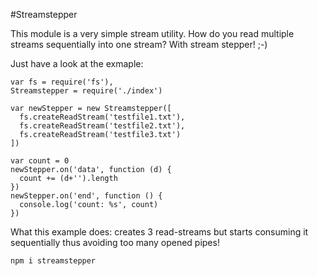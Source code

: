 #Streamstepper

This module is a very simple stream utility. How do you read multiple streams sequentially into one stream? With stream stepper! ;-)

Just have a look at the exmaple:

```
var fs = require('fs'),
Streamstepper = require('./index')

var newStepper = new Streamstepper([
  fs.createReadStream('testfile1.txt'),
  fs.createReadStream('testfile2.txt'),
  fs.createReadStream('testfile3.txt')
])

var count = 0
newStepper.on('data', function (d) {
  count += (d+'').length
})
newStepper.on('end', function () {
  console.log('count: %s', count)
})
```

What this example does: creates 3 read-streams but starts consuming it sequentially thus avoiding too many opened pipes!

`npm i streamstepper`
